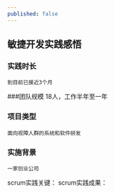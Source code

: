 ```yaml
---
published: false
---
```


## 敏捷开发实践感悟

### 实践时长
	到目前已接近3个月

###团队规模
	18人，工作半年至一年
   
### 项目类型
	面向视障人群的系统和软件研发

### 实施背景
	一家创业公司
scrum实践关键：
scrum实践成果：


